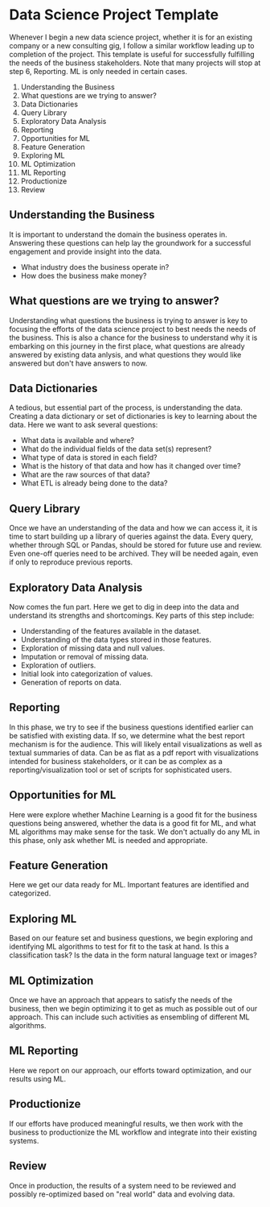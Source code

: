 # Data Science Project Template

Whenever I begin a new data science project, whether it is for an existing company or a new consulting gig, I follow a similar workflow leading up to completion of the project.  This template is useful for successfully fulfilling the needs of the business stakeholders.  Note that many projects will stop at step 6, Reporting.  ML is only needed in certain cases.

1. Understanding the Business
2. What questions are we trying to answer?
3. Data Dictionaries
4. Query Library
5. Exploratory Data Analysis
6. Reporting
7. Opportunities for ML
8. Feature Generation
9. Exploring ML
10. ML Optimization
11. ML Reporting
12. Productionize
13. Review

## Understanding the Business

It is important to understand the domain the business operates in.  Answering these questions can help lay the groundwork for a successful engagement and provide insight into the data.

- What industry does the business operate in?
- How does the business make money?

## What questions are we trying to answer?

Understanding what questions the business is trying to answer is key to focusing the efforts of the data science project to best needs the needs of the business.  This is also a chance for the business to understand why it is embarking on this journey in the first place, what questions are already answered by existing data anlysis, and what questions they would like answered but don't have answers to now.

## Data Dictionaries

A tedious, but essential part of the process, is understanding the data.  Creating a data dictionary or set of dictionaries is key to learning about the data.  Here we want to ask several questions:

- What data is available and where?
- What do the individual fields of the data set(s) represent?
- What type of data is stored in each field?
- What is the history of that data and how has it changed over time?
- What are the raw sources of that data?
- What ETL is already being done to the data?

## Query Library

Once we have an understanding of the data and how we can access it, it is time to start building up a library of queries against the data.  Every query, whether through SQL or Pandas, should be stored for future use and review.  Even one-off queries need to be archived.  They will be needed again, even if only to reproduce previous reports.

## Exploratory Data Analysis

Now comes the fun part.  Here we get to dig in deep into the data and understand its strengths and shortcomings.  Key parts of this step include:

- Understanding of the features available in the dataset.
- Understanding of the data types stored in those features.
- Exploration of missing data and null values.
- Imputation or removal of missing data.
- Exploration of outliers.
- Initial look into categorization of values.
- Generation of reports on data.

## Reporting

In this phase, we try to see if the business questions identified earlier can be satisfied with existing data.  If so, we determine what the best report mechanism is for the audience.  This will likely entail visualizations as well as textual summaries of data.  Can be as flat as a pdf report with visualizations intended for business stakeholders, or it can be as complex as a reporting/visualization tool or set of scripts for sophisticated users.

## Opportunities for ML

Here were explore whether Machine Learning is a good fit for the business questions being answered, whether the data is a good fit for ML, and what ML algorithms may make sense for the task.  We don't actually do any ML in this phase, only ask whether ML is needed and appropriate.

## Feature Generation

Here we get our data ready for ML.  Important features are identified and categorized.

## Exploring ML

Based on our feature set and business questions, we begin exploring and identifying ML algorithms to test for fit to the task at hand.  Is this a classification task?  Is the data in the form natural language text or images?

## ML Optimization

Once we have an approach that appears to satisfy the needs of the business, then we begin optimizing it to get as much as possible out of our approach.  This can include such activities as ensembling of different ML algorithms.

## ML Reporting

Here we report on our approach, our efforts toward optimization, and our results using ML.  

## Productionize

If our efforts have produced meaningful results, we then work with the business to productionize the ML workflow and integrate into their existing systems.  

## Review

Once in production, the results of a system need to be reviewed and possibly re-optimized based on "real world" data and evolving data.


